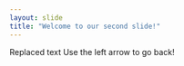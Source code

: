 ```yaml
---
layout: slide
title: "Welcome to our second slide!"
---
```

Replaced text
Use the left arrow to go back!



